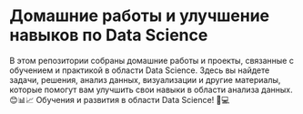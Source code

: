 # Домашние работы и улучшение навыков по Data Science

В этом репозитории собраны домашние работы и проекты, связанные с обучением и практикой в области Data Science. Здесь вы найдете задачи, решения, анализ данных, визуализации и другие материалы, которые помогут вам улучшить свои навыки в области анализа данных. 
😊📊📈 Обучения и развития в области Data Science! 🚀💻
